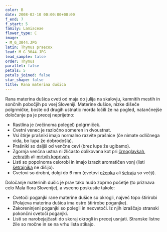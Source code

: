 ```yaml
---
color: B
date: 2008-02-10 00:00:00+00:00
f_end: 7
f_start: 5
family: Lamiaceae
flower_type: C
image:
- M_G_3044.JPG
latin: Thymus praecox
lead: M_G_3044.JPG
lead_sample: false
order: Thymus
parallel: false
petals: 5
petals_joined: false
star_shape: false
title: Rana materina dušica
---
```

Rana materina dušica cveti od maja do julija na skalovju, kamnitih mestih in sončnih pobočjih po vsej Sloveniji. Materine dušice, nizke dišeče polgrmičke, boste od drugih ustnatic morda ločili že na pogled, natančnejše določanje pa je precej neprijetno:

-   Rastlina je (večinoma polegel) polgrmiček.
-   Cvetni venec je razločno someren in dvoustnat.
-   Vsi štirje prašniki imajo normalno razvite prašnice (če nimate odličnega vida, bo lupa že dobrodošla).
-   Prašniki so daljši od venčne cevi (brez lupe že ugibamo).
-   Zgornja venčna ustna ni žličasto oblikovana kot pri [črnoglavkah](../prunellalaciniata/), [zebratih](../galeopsisspeciosa/) ali [mrtvih koprivah](../lamiummaculatum/).
-   Listi so popolnoma celorobi in imajo izrazit aromatičen vonj (listi [šetrajnika](../acinosalpinus/) ne dišijo).
-   Cvetovi so drobni, dolgi do 6 mm (cvetovi [ožepka](../hyssopusofficinalis/) ali [šetraja](../saturejamontana/) so večji).

Določanje materinih dušic je prav tako hudo zoprno početje (to priznava celo Mala flora Slovenije), a vseeno poskusite takole:

-   Cvetoči poganjki rane materine dušice so okrogli, največ topo štirirobi (Polajeva materina dušica ima ostro štirirobe poganjke).
-   Zakoreninjeni poganjki so polegli in necvetoči. Iz njih izraščajo stranski pokončni cvetoči poganjki.
-   Listi so narobejajčasti do skoraj okrogli in precej usnjati. Stranske listne žile so močne in se na vrhu lista stikajo.
